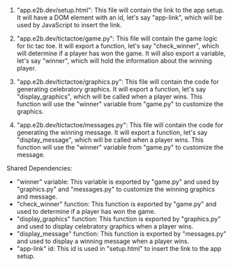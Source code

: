1. "app.e2b.dev/setup.html": This file will contain the link to the app setup. It will have a DOM element with an id, let's say "app-link", which will be used by JavaScript to insert the link.

2. "app.e2b.dev/tictactoe/game.py": This file will contain the game logic for tic tac toe. It will export a function, let's say "check_winner", which will determine if a player has won the game. It will also export a variable, let's say "winner", which will hold the information about the winning player.

3. "app.e2b.dev/tictactoe/graphics.py": This file will contain the code for generating celebratory graphics. It will export a function, let's say "display_graphics", which will be called when a player wins. This function will use the "winner" variable from "game.py" to customize the graphics.

4. "app.e2b.dev/tictactoe/messages.py": This file will contain the code for generating the winning message. It will export a function, let's say "display_message", which will be called when a player wins. This function will use the "winner" variable from "game.py" to customize the message.

Shared Dependencies:

- "winner" variable: This variable is exported by "game.py" and used by "graphics.py" and "messages.py" to customize the winning graphics and message.
- "check_winner" function: This function is exported by "game.py" and used to determine if a player has won the game.
- "display_graphics" function: This function is exported by "graphics.py" and used to display celebratory graphics when a player wins.
- "display_message" function: This function is exported by "messages.py" and used to display a winning message when a player wins.
- "app-link" id: This id is used in "setup.html" to insert the link to the app setup.